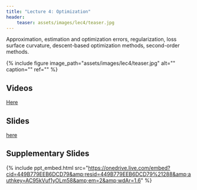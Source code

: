 ```yaml
---
title: "Lecture 4: Optimization"
header:
    teaser: assets/images/lec4/teaser.jpg
---
```


Approximation, estimation and optimization errors, regularization, loss surface
curvature, descent-based optimization methods, second-order methods.




{% include figure image_path="assets/images/lec4/teaser.jpg" alt="" caption="" ref="" %}

## Videos

[Here](https://panoptotech.cloud.panopto.eu/Panopto/Pages/Viewer.aspx?id=d65e5907-e871-404c-b2e8-af5000b79025)

## Slides


[here](https://github.com/vistalab-technion/cs236781/blob/master/assets/236781_lec4_5.pptx)

## Supplementary Slides

{% include ppt_embed.html
src="https://onedrive.live.com/embed?cid=449B779EEB6DCD79&amp;resid=449B779EEB6DCD79%21288&amp;authkey=AC95kVuf1yOLm58&amp;em=2&amp;wdAr=1.6" %}
